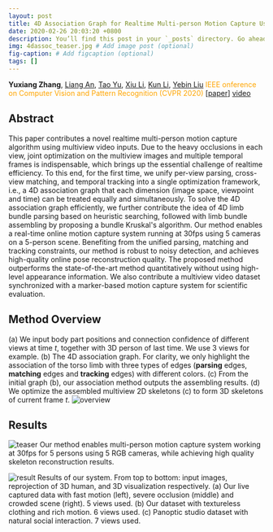 ```yaml
---
layout: post
title: 4D Association Graph for Realtime Multi-person Motion Capture UsingMultiple Video Cameras
date: 2020-02-26 20:03:20 +0800
description: You’ll find this post in your `_posts` directory. Go ahead and edit it and re-build the site to see your changes. # Add post description (optional)
img: 4dassoc_teaser.jpg # Add image post (optional)
fig-caption: # Add figcaption (optional)
tags: []
---
```

**Yuxiang Zhang**, [Liang An](https://anl13.github.io/ ""), [Tao Yu](http://ytrock.com/ ""), [Xiu Li](http://lixiulive.com/ ""), [Kun Li](http://cic.tju.edu.cn/faculty/likun/ ""), [Yebin Liu](http://www.liuyebin.com/ "")
<font color=orange>IEEE onference on Computer Vision and Pattern Recognition (CVPR 2020)</font>
[[paper](https://arxiv.org/ "")] [video](http://youtube.com/ "")

## Abstract
This paper contributes a novel realtime multi-person motion capture algorithm using multiview video inputs. Due to the heavy occlusions in each view, joint optimization on the multiview images and multiple temporal frames is indispensable, which brings up the essential challenge of realtime efficiency. To this end, for the first time, we unify per-view parsing, cross-view matching, and temporal tracking into a single optimization framework, i.e., a 4D association graph that each dimension (image space, viewpoint and time) can be treated equally and simultaneously. To solve the 4D association graph efficiently, we further contribute the idea of 4D limb bundle parsing based on heuristic searching, followed with limb bundle assembling by proposing a bundle Kruskal's algorithm. Our method enables a real-time online motion capture system running at 30fps using 5 cameras on a 5-person scene. Benefiting from the unified parsing, matching and tracking constraints, our method is robust to noisy detection, and achieves high-quality online pose reconstruction quality. The proposed method outperforms the state-of-the-art method quantitatively without using high-level appearance information. We also contribute a multiview video dataset synchronized with a marker-based motion capture system for scientific evaluation.

## Method Overview
(a) We input body part positions and connection confidence of different views at time $t$, together with 3D person of last time. We use 3 views for example. (b) The 4D association graph. For clarity, we only highlight the association of the torso limb with three types of edges (**parsing** edges, **matching** edges and **tracking** edges) with different colors. (c) From the initial graph (b), our association method outputs the assembling results. (d) We optimize the assembled multiview 2D skeletons (c) to form 3D skeletons of current frame $t$.
![overview]({{site.baseurl}}/assets/img/4dassoc_overview.jpg)

## Results
![teaser]({{site.baseurl}}/assets/img/4dassoc_teaser.jpg)
Our method enables multi-person motion capture system working at 30fps for 5 persons using 5 RGB cameras, while achieving high quality skeleton reconstruction results.

![result]({{site.baseurl}}/assets/img/4dassoc_result.jpg)
Results of our system. From top to bottom: input images, reprojection of 3D human, and 3D visualization respectively. (a) Our live captured data with fast motion (left), severe occlusion (middle) and crowded scene (right). 5 views used. (b) Our dataset with textureless clothing and rich motion. 6 views used. (c) Panoptic studio dataset with natural social interaction. 7 views used.
